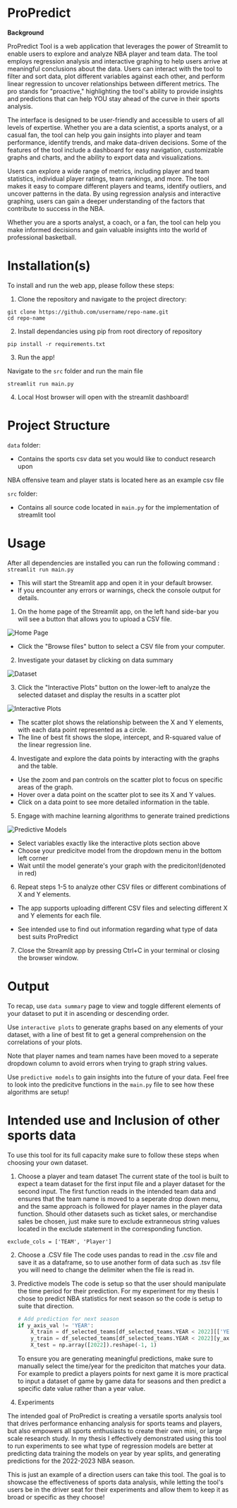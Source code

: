 # ProPredict

**Background**

ProPredict Tool is a web application that leverages the power of Streamlit to enable users to explore and analyze NBA player and team data. The tool employs regression analysis and interactive graphing to help users arrive at meaningful conclusions about the data. Users can interact with the tool to filter and sort data, plot different variables against each other, and perform linear regression to uncover relationships between different metrics. The pro stands for "proactive," highlighting the tool's ability to provide insights and predictions that can help YOU stay ahead of the curve in their sports analysis.

The interface is designed to be user-friendly and accessible to users of all levels of expertise. Whether you are a data scientist, a sports analyst, or a casual fan, the tool can help you gain insights into player and team performance, identify trends, and make data-driven decisions. Some of the features of the tool include a dashboard for easy navigation, customizable graphs and charts, and the ability to export data and visualizations.

Users can explore a wide range of metrics, including player and team statistics, individual player ratings, team rankings, and more. The tool makes it easy to compare different players and teams, identify outliers, and uncover patterns in the data. By using regression analysis and interactive graphing, users can gain a deeper understanding of the factors that contribute to success in the NBA.

Whether you are a sports analyst, a coach, or a fan, the tool can help you make informed decisions and gain valuable insights into the world of professional basketball.

# Installation(s)

To install and run the web app, please follow these steps:

1. Clone the repository and navigate to the project directory:

```text
git clone https://github.com/username/repo-name.git
cd repo-name
```

2. Install dependancies using pip from root directory of repository

```text
pip install -r requirements.txt
```

3. Run the app!

Navigate to the `src` folder and run the main file

```text
streamlit run main.py
```

4. Local Host browser will open with the streamlit dashboard!

# Project Structure

`data` folder:

 - Contains the sports csv data set you would like to conduct research upon
 
NBA offensive team and player stats is located here as an example csv file

`src` folder:

 - Contains all source code located in `main.py` for the implementation of streamlit tool

# Usage

After all dependencies are installed you can run the following command : `streamlit run main.py`

- This will start the Streamlit app and open it in your default browser.
- If you encounter any errors or warnings, check the console output for details.

1. On the home page of the Streamlit app, on the left hand side-bar you will see a button that allows you to upload a CSV file.

![Home Page](images/home_page.png)

- Click the "Browse files" button to select a CSV file from your computer.

2. Investigate your dataset by clicking on data summary

![Dataset](images/Display_Data.png)

3. Click the "Interactive Plots" button on the lower-left to analyze the selected dataset and display the results in a scatter plot

![Interactive Plots](images/data_points.png)

- The scatter plot shows the relationship between the X and Y elements, with each data point represented as a circle.
- The line of best fit  shows the slope, intercept, and R-squared value of the linear regression line.

4. Investigate and explore the data points by interacting with the graphs and the table.

- Use the zoom and pan controls on the scatter plot to focus on specific areas of the graph.
- Hover over a data point on the scatter plot to see its X and Y values.
- Click on a data point to see more detailed information in the table.

5. Engage with machine learning algorithms to generate trained predictions

![Predictive Models](images/homepage.png)

- Select variables exactly like the interactive plots section above
- Choose your predicitve model from the dropdown menu in the bottom left corner
- Wait until the model generate's your graph with the prediciton!(denoted in red)



6. Repeat steps 1-5 to analyze other CSV files or different combinations of X and Y elements.

- The app supports uploading different CSV files and selecting different X and Y elements for each file.

- See intended use to find out information regarding what type of data best suits ProPredict

7. Close the Streamlit app by pressing Ctrl+C in your terminal or closing the browser window.


# Output

To recap, use `data summary` page to view and toggle different elements of your dataset to put it in ascending or descending order.

Use `interactive plots` to generate graphs based on any elements of your dataset, with a line of best fit to get a general comprehension on the correlations of your plots.

Note that player names and team names have been moved to a seperate dropdown column to avoid errors when trying to graph string values.

Use `predictive models` to gain insights into the future of your data. Feel free to look into the predicitve functions in the `main.py` file to see how these algorithms are setup!

# Intended use and Inclusion of other sports data

To use this tool for its full capacity make sure to follow these steps when choosing your own dataset.

1. Choose a player and team dataset
 The current state of the tool is built to expect a team dataset for the first input file and a player dataset for the second input. The first function reads in the intended team data and ensures that the team name is moved to a seperate drop down menu, and the same approach is followed for player names in the player data function. Should other datasets such as ticket sales, or merchandise sales be chosen, just make sure to exclude extranneous string values located in the exclude statement in the corresponding function.

 `exclude_cols = ['TEAM', 'Player']`

2. Choose a .CSV file
	The code uses pandas to read in the .csv file and save it as a dataframe, so to use another form of data such as .tsv file you will need to change the delimiter when the file is read in.

3. Predictive models
	The code is setup so that the user should manipulate the time period for their prediction. For my experiment for my thesis I chose to predict NBA statistics for next season so the code is setup to suite that direction.

	```python
	# Add prediction for next season
    if y_axis_val != 'YEAR':
        X_train = df_selected_teams[df_selected_teams.YEAR < 2022][['YEAR']]
        y_train = df_selected_teams[df_selected_teams.YEAR < 2022][y_axis_val]
        X_test = np.array([2022]).reshape(-1, 1)
	```

	To ensure you are generating meaningful predictions, make sure to manually select the time/year for the prediciton that matches your data. For example to predict a players points for next game it is more practical to input a dataset of game by game data for seasons and then predict a specific date value rather than a year value.


4. Experiments
	
The intended goal of ProPredict is creating a versatile sports analysis tool that drives performance enhancing analysis for sports teams and players, but also empowers all sports enthusiasts to create their own mini, or large scale research study. In my thesis I effectively demonstrated using this tool to run experiments to see what type of regression models are better at predicting data training the models  on year by year splits, and generating predictions for the 2022-2023 NBA season. 

This is just an example of a direction users can take this tool. The goal is to showcase the effectiveness of sports data analysis, while letting the tool's users be in the driver seat for their experiments and allow them to keep it as broad or specific as they choose!

